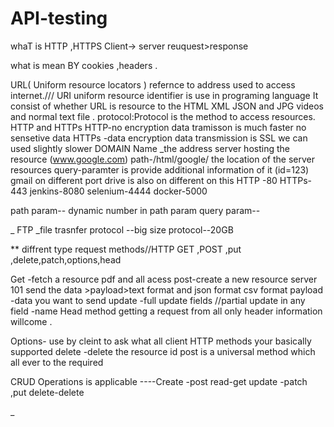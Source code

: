 # API-testing
whaT is HTTP ,HTTPS
Client-> server reuquest>response

what is mean BY cookies ,headers .
 
URL( Uniform resource locators ) refernce to address used to access internet./// URI uniform resource identifier is use in programing language 
It consist of whether URL is resource to the HTML XML JSON and JPG videos and normal text file .
protocol:Protocol is the  method to access resources.
HTTP and HTTPs 
HTTP-no encryption data tramisson is much faster no sensetive data 
HTTPs -data encryption data transmission is SSL we can used slightly slower 
DOMAIN Name _the address server hosting the resource (www.google.com)
path-/html/google/ the location of the server resources 
query-paramter is provide additional information of it (id=123)
 gmail on different port 
 drive is also on different on this 
 HTTP -80
 HTTPs-443
 jenkins-8080
 selenium-4444
 docker-5000

 path param--  dynamic number in path param
 query param--

_ FTP _file trasnfer protocol --big size protocol--20GB

** diffrent type request methods//HTTP
GET ,POST ,put ,delete,patch,options,head

Get -fetch a resource pdf and all acess 
post-create a new resource server 101 send the data >payload>text format and json format  csv format payload -data you want to send
update -full update fields  //partial update in any field -name
Head method getting a request from all  only header information willcome .

Options- use by cleint to ask what all client HTTP methods your basically supported
delete -delete the resource id 
post is a universal method which all ever to the required 

CRUD Operations is applicable ----Create -post read-get update -patch ,put  delete-delete 





 _
 

